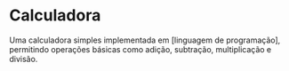 # Calculadora
Uma calculadora simples implementada em [linguagem de programação], permitindo operações básicas como adição, subtração, multiplicação e divisão.

